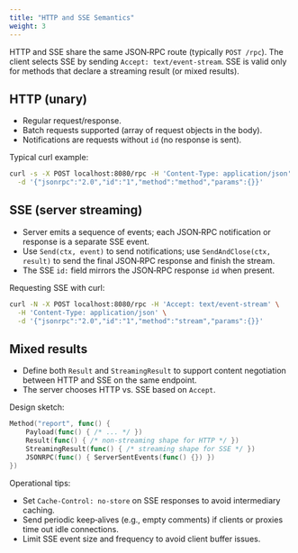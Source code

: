 ```yaml
---
title: "HTTP and SSE Semantics"
weight: 3
---
```


HTTP and SSE share the same JSON‑RPC route (typically `POST /rpc`). The client selects SSE by sending `Accept: text/event-stream`. SSE is valid only for methods that declare a streaming result (or mixed results).

## HTTP (unary)

- Regular request/response.
- Batch requests supported (array of request objects in the body).
- Notifications are requests without `id` (no response is sent).

Typical curl example:

```bash
curl -s -X POST localhost:8080/rpc -H 'Content-Type: application/json' \
  -d '{"jsonrpc":"2.0","id":"1","method":"method","params":{}}'
```

## SSE (server streaming)

- Server emits a sequence of events; each JSON‑RPC notification or response is a separate SSE event.
- Use `Send(ctx, event)` to send notifications; use `SendAndClose(ctx, result)` to send the final JSON‑RPC response and finish the stream.
- The SSE `id:` field mirrors the JSON‑RPC response `id` when present.

Requesting SSE with curl:

```bash
curl -N -X POST localhost:8080/rpc -H 'Accept: text/event-stream' \
  -H 'Content-Type: application/json' \
  -d '{"jsonrpc":"2.0","id":"1","method":"stream","params":{}}'
```

## Mixed results

- Define both `Result` and `StreamingResult` to support content negotiation between HTTP and SSE on the same endpoint.
- The server chooses HTTP vs. SSE based on `Accept`.

Design sketch:

```go
Method("report", func() {
    Payload(func() { /* ... */ })
    Result(func() { /* non-streaming shape for HTTP */ })
    StreamingResult(func() { /* streaming shape for SSE */ })
    JSONRPC(func() { ServerSentEvents(func() {}) })
})
```

Operational tips:

- Set `Cache-Control: no-store` on SSE responses to avoid intermediary caching.
- Send periodic keep‑alives (e.g., empty comments) if clients or proxies time out idle connections.
- Limit SSE event size and frequency to avoid client buffer issues.


